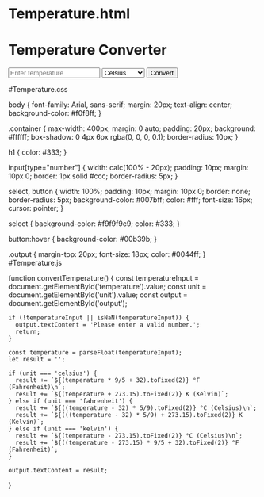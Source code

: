 # Temperature.html
<!DOCTYPE html>
<html lang="en">
<head>
  <meta charset="UTF-8">
  <meta name="viewport" content="width=device-width, initial-scale=1.0">
  <title>Temperature Converter</title>
  <link rel="stylesheet" href="styles.css">
</head>
<body>
  <div class="container">
    <h1>Temperature Converter</h1>
    <input type="number" id="temperature" placeholder="Enter temperature">
    <select id="unit">
      <option value="celsius">Celsius</option>
      <option value="fahrenheit">Fahrenheit</option>
      <option value="kelvin">Kelvin</option>
    </select>
    <button onclick="convertTemperature()">Convert</button>
    <div class="output" id="output"></div>
  </div>
  <script src="script.js"></script>
</body>
</html>

#Temperature.css

body {
    font-family: Arial, sans-serif;
    margin: 20px;
    text-align: center;
    background-color: #f0f8ff;
  }
  
  .container {
    max-width: 400px;
    margin: 0 auto;
    padding: 20px;
    background: #ffffff;
    box-shadow: 0 4px 6px rgba(0, 0, 0, 0.1);
    border-radius: 10px;
  }
  
  h1 {
    color: #333;
  }
  
  input[type="number"] {
    width: calc(100% - 20px);
    padding: 10px;
    margin: 10px 0;
    border: 1px solid #ccc;
    border-radius: 5px;
  }
  
  select, button {
    width: 100%;
    padding: 10px;
    margin: 10px 0;
    border: none;
    border-radius: 5px;
    background-color: #007bff;
    color: #fff;
    font-size: 16px;
    cursor: pointer;
  }
  
  select {
    background-color: #f9f9f9c9;
    color: #333;
  }
  
  button:hover {
    background-color: #00b39b;
  }
  
  .output {
    margin-top: 20px;
    font-size: 18px;
    color: #0044ff;
  }
  #Temperature.js

  function convertTemperature() {
    const temperatureInput = document.getElementById('temperature').value;
    const unit = document.getElementById('unit').value;
    const output = document.getElementById('output');
  
    if (!temperatureInput || isNaN(temperatureInput)) {
      output.textContent = 'Please enter a valid number.';
      return;
    }
  
    const temperature = parseFloat(temperatureInput);
    let result = '';
  
    if (unit === 'celsius') {
      result += `${(temperature * 9/5 + 32).toFixed(2)} °F (Fahrenheit)\n`;
      result += `${(temperature + 273.15).toFixed(2)} K (Kelvin)`;
    } else if (unit === 'fahrenheit') {
      result += `${((temperature - 32) * 5/9).toFixed(2)} °C (Celsius)\n`;
      result += `${(((temperature - 32) * 5/9) + 273.15).toFixed(2)} K (Kelvin)`;
    } else if (unit === 'kelvin') {
      result += `${(temperature - 273.15).toFixed(2)} °C (Celsius)\n`;
      result += `${((temperature - 273.15) * 9/5 + 32).toFixed(2)} °F (Fahrenheit)`;
    }
  
    output.textContent = result;
  }
  
